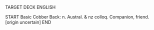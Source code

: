 TARGET DECK
ENGLISH

START
Basic
Cobber
Back: n. Austral. & nz colloq. Companion, friend. [origin uncertain]
END
